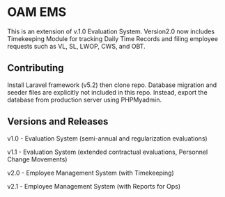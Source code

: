 # OAM EMS

This is an extension of v.1.0 Evaluation System. 
Version2.0 now includes Timekeeping Module for tracking Daily Time Records and filing employee requests such as VL, SL, LWOP, CWS, and OBT.

## Contributing
Install Laravel framework (v5.2) then clone repo. Database migration and seeder files are explicitly not included in this repo. 
Instead, export the database from production server using PHPMyadmin.

## Versions and Releases

v1.0 - Evaluation System (semi-annual and regularization evaluations)

v1.1 - Evaluation System (extended contractual evaluations, Personnel Change Movements)

v2.0 - Employee Management System (with Timekeeping)

v2.1 - Employee Management System (with Reports for Ops)
